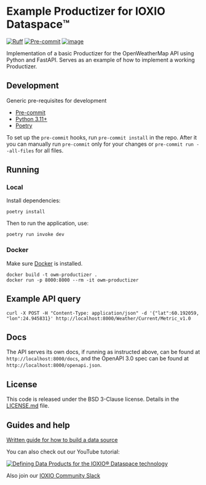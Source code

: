 # Example Productizer for IOXIO Dataspace™️

[![Ruff](https://img.shields.io/endpoint?url=https://raw.githubusercontent.com/astral-sh/ruff/main/assets/badge/v2.json)](https://github.com/astral-sh/ruff)
[![Pre-commit](https://img.shields.io/badge/pre--commit-enabled-brightgreen?logo=pre-commit&logoColor=white)](https://github.com/ioxio-dataspace/example-productizer/blob/main/.pre-commit-config.yaml)
[![image](https://img.shields.io/badge/License-BSD%203--Clause-blue.svg)](https://opensource.org/licenses/BSD-3-Clause)

Implementation of a basic Productizer for the OpenWeatherMap API using Python and
FastAPI. Serves as an example of how to implement a working Productizer.

## Development

Generic pre-requisites for development

- [Pre-commit](https://pre-commit.com/#install)
- [Python 3.11+](https://www.python.org/downloads/)
- [Poetry](https://python-poetry.org/docs/#installation)

To set up the `pre-commit` hooks, run `pre-commit install` in the repo. After it you can
manually run `pre-commit` only for your changes or `pre-commit run --all-files` for all
files.

## Running

### Local

Install dependencies:

```shell
poetry install
```

Then to run the application, use:

```shell
poetry run invoke dev
```

### Docker

Make sure [Docker](https://docs.docker.com/install/) is installed.

```shell
docker build -t owm-productizer .
docker run -p 8000:8000 --rm -it owm-productizer
```

## Example API query

```shell
curl -X POST -H "Content-Type: application/json" -d '{"lat":60.192059, "lon":24.945831}' http://localhost:8000/Weather/Current/Metric_v1.0
```

## Docs

The API serves its own docs, if running as instructed above, can be found at
`http://localhost:8000/docs`, and the OpenAPI 3.0 spec can be found at
`http://localhost:8000/openapi.json`.

## License

This code is released under the BSD 3-Clause license. Details in the
[LICENSE.md](./LICENSE.md) file.

## Guides and help

[Written guide for how to build a data source](https://ioxio.com/guides/how-to-build-a-data-source)

You can also check out our YouTube tutorial:

[![Defining Data Products for the IOXIO® Dataspace technology
](https://img.youtube.com/vi/f-f6P_-8zoQ/0.jpg)](http://www.youtube.com/watch?v=f-f6P_-8zoQ)

Also join our [IOXIO Community Slack](https://slack.ioxio.com/)
